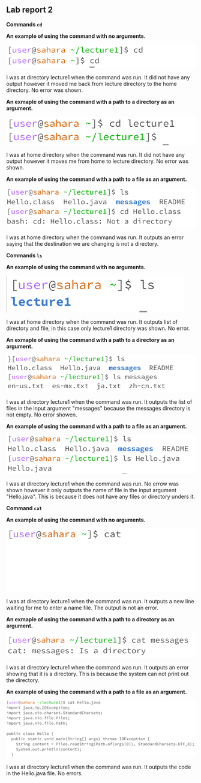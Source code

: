 ## Lab report 2

**Commands `cd`** 

**An example of using the command with no arguments.** 

![Image](png/Noargcd.png)

I was at directory lecture1 when the command was run. It did not have any output however it moved me back from lecture directory to the home directory. No error was shown.

**An exmaple of using the command with a path to a directory as an argument.** 

![Image](png/cddir.png)

I was at home directory when the command was run. It did not have any output however it moves me from home to lecture directory. No error was shown.

**An example of using the command with a path to a file as an argument.**

![Image](png/cdf.png)

I was at home directory when the command was run. It outputs an error saying that the destination we are changing is not a directory.

**Commands `ls`**

**An example of using the command with no arguments.**

![Image](png/Noargls.png)

I was at home directory when the command was run. It outputs list of directory and file, in this case only lecture1 directory was shown. No error.

**An exmaple of using the command with a path to a directory as an argument.**

![Image](png/lsdir.png)

I was at directory lecture1 when the command was run. It outputs the list of files in the input argument "messages" because the messages directory is not empty. No error showen.

**An example of using the command with a path to a file as an argument.**

![Image](png/lsf.png)

I was at directory lecture1 when the command was run. No errow was shown however it only outputs the name of file in the input argument "Hello.java". This is because it does not have any files or directory unders it.

**Command `cat`**

**An example of using the command with no arguments.**

![Image](png/Noargcat.png)

I was at directory lecture1 when the command was run. It outputs a new line waiting for me to enter a name file. The output is not an error.

**An exmaple of using the command with a path to a directory as an argument.**

![Image](png/catdir.png)

I was at directory lecture1 when the command was run. It outputs an error showing that it is a directory. This is because the system can not print out the directory.

**An example of using the command with a path to a file as an argument.**

![Image](png/catf.png)

I was at directory lecture1 when the command was run. It outputs the code in the Hello.java file. No errors.
